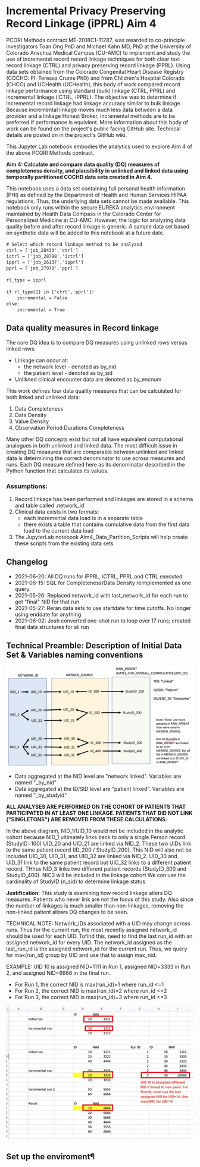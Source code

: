 # **Incremental Privacy Preserving Record Linkage (iPPRL) Aim 4**

PCORI Methods contract ME-2018C1-11287, was awarded to co-principle investigators Toan Ong PnD and Michael Kahn MD, PhD at the University of Colorado Anschuz Medical Campus (CU-AMC) to implement and study the use of incremental record record linkage techniques for both clear text record linkage (CTRL) and privacy preserving record linkage (PPRL). Using data sets obtained from the Colorado Congenital Heart Disease Registry (COCHO: PI: Teressa Crume PhD) and from Children's Hospital Colorado (CHCO) and UCHealth (UCHealth), this body of work compared record linkage performance using standard (bulk) linkage (CTRL, PPRL) and incremental linkage (iCTRL, iPPRL). The objective was to determine if incremental record linkage had linkage accuracy similar to bulk linkage. Because incremental linkage moves much less data between a data provider and a linkage Honest Broker, incremental methods are to be preferred if performance is equivlent. More information about this body of work can be found on the project's public facing GitHub site. Technical details are posted on in the project's GitHub wiki.

This Jupyter Lab notebook embodies the analytics used to explore Aim 4 of the above PCORI Methods contract.

**Aim 4: Calculate and compare data quality (DQ) measures of completeness density, and plausibility in unlinked and linked data using temporally partitioned COCHD data sets created in Aim 4.**

This notebook uses a data set containing full personal health information (PHI) as defined by the Department of Health and Human Services HIPAA regulations. Thus, the underlying data sets cannot be made available. This notebook only runs within the secure EUREKA analytics environment maintained by Health Data Compass in the Colorado Center for Personalized Medicine at CU-AMC. However, the logic for analyzing data quality before and after record linkage is generic. A sample data set based on synthetic data will be added to this notebook at a future date.

```
# Select which record linkage method to be analyzed
ctrl = ['job_28433','ctrl']
ictrl = ['job_28798','ictrl']
ipprl = ['job_26137','ipprl']
pprl = ['job_27970','pprl']

rl_type = ipprl

if rl_type[1] in ['ctrl','pprl']:
    incremental = False
else: 
    incremental = True
```

## Data quality measures in Record linkage
The core DQ idea is to compare DQ measures using unlinked rows versus linked rows.

* Linkage can occur at:
    * the network level - denoted as by_nid
    * the patient level - denoted as by_sid
* Unlikned clinical encounter data are denoted as by_encnum

This work defines four data quality measures that can be calculated for both linked and unlinked data:
1. Data Completeness
2. Data Density
3. Value Density
4. Observation Period Durations Completeness

Many other DQ concepts exist but not all have equivalent computational analogues in both unlinked and linked data. The most difficult issue in creating DQ measures that are comparable between unlinked and linked data is determining the correct denominator to use across measures and runs. Each DQ measure defined here as its denominator described in the Python function that calculates its values.

### Assumptions:
1. Record linkage has been performed and linkages are stored in a schema and table called .network_id
2. Clinical data exists in two formats:
    *  each incremental data load is in a separate table
    *  there exists a table that contains cumulative data from the first data load to the current data load
3. The JupyterLab notebook Aim4_Data_Partition_Scripts will help create these scripts from the existing data sets


## Changelog
* 2021-06-20: All DQ runs for iPPRL, iCTRL, PPRL and CTRL executed
* 2021-06-15: SQL for Completeness/Data Density reimplemented as one query.
* 2021-05-26: Replaced network_id with last_network_id for each run to get "final" NID for that run
* 2021-05-27: Reran data sets to use startdate for time cutoffs. No longer using enddate for anything
* 2021-06-02: Josh converted one-shot run to loop over 17 runs; created final data structures for all run


## Technical Preamble: Description of Initial Data Set & Variables naming conventions
![alt text](https://github.com/cu-recordlinkage/iPPRL/blob/master/images/technicalpreamble.png)

* Data aggregated at the NID level are "network linked". Variables are named "_by_nid"
* Data aggregated at the ID/SID level are "patient linked". Variables are named "_by_studyid"

**ALL ANALYSES ARE PERFORMED ON THE COHORT OF PATIENTS THAT PARTICIPATED IN AT LEAST ONE LINKAGE. PATIENTS THAT DID NOT LINK ("SINGLETONS") ARE REMOVED FROM THESE CALCULATIONS.**

In the above diagram, NID_1/UID_10 would not be included in the analytic cohort because NID_1 ultimately links back to only a single Person record (StudyID=100)
UID_20 and UID_21 are linked via NID_2. These two UIDs link to the same patient record (ID_200 / StudyID_200). This NID will also not be included
UID_30, UID_31, and UID_32 are linked via NID_2. UID_30 and UID_31 link to the same patient record but UIC_32 links to a different patient record. THhus NID_3 links two different patient records (StudyID_300 and StudyID_400). NIC3 will be included in the linkage cohort
We can use the cardinality of StudyID (n_sid) to determine linkage status

**Justification:** This study is examining how record linkage alters DQ measures. Patients who never link are not the focus of this study. Also since the number of linkages is much smaller than non-linkages, removing the non-linked patient allows DQ changes to be seen.

TECHNICAL NOTE: Network_IDs associated with a UID may change across runs. Thus for the current run, the most recently assigned network_id should be used for each UID. Tofind this, need to find the last run_id with an assigned network_id for every UID. The network_id assigned as the last_run_id is the assigned network_id for the current run. Thus, we query for max(run_id) group by UID and use that to assign max_nid.

EXAMPLE: UID 10 is assigned NID=1111 in Run 1, assigned NID=3333 in Run 2, and assigned NID=6666 in the final run.

* For Run 1, the correct NID is max(run_id)=1 where run_id <=1
* For Run 2, the correct NID is max(run_id)=2 where run_id <=2
* For Run 3, the correct NID is max(run_id)=3 where run_id <=3

![alt text](https://github.com/cu-recordlinkage/iPPRL/blob/master/images/example.png)


## Set up the enviroment¶
